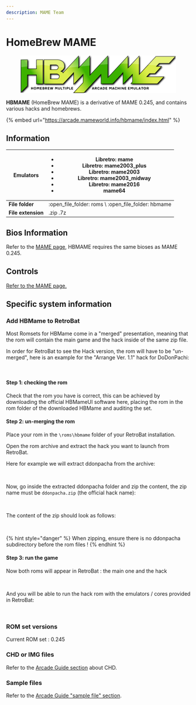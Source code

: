 ```yaml
---
description: MAME Team
---
```


# HomeBrew MAME

<figure><img src="https://raw.githubusercontent.com/fabricecaruso/es-theme-carbon/52ff37c9e265587d006945a2ba695b5a962b3a3d/art/logos/hbmame.svg" alt=""><figcaption></figcaption></figure>

**HBMAME** (HomeBrew MAME) is a derivative of MAME 0.245, and contains various hacks and homebrews.

{% embed url="https://arcade.mameworld.info/hbmame/index.html" %}

## Information

| **Emulators**      | <ul><li>Libretro: mame</li><li>Libretro: mame2003_plus</li><li>Libretro: mame2003</li><li>Libretro: mame2003_midway</li><li>Libretro: mame2016</li><li>mame64</li></ul> |
| ------------------ | ----------------------------------------------------------------------------------------------------------------------------------------------------------------------- |
| **File folder**    | :open\_file\_folder: roms \ :open\_file\_folder: hbmame                                                                                                                 |
| **File extension** | .zip .7z                                                                                                                                                                |

## Bios Information

Refer to the [MAME page](mame.md#bios-information), HBMAME requires the same bioses as MAME 0.245.

## Controls

[Refer to the MAME page.](mame.md#controls)

## Specific system information

### Add HBMame to RetroBat

Most Romsets for HBMame come in a "merged" presentation, meaning that the rom will contain the main game and the hack inside of the same zip file.

In order for RetroBat to see the Hack version, the rom will have to be "un-merged", here is an example for the "Arrange Ver. 1.1" hack for DoDonPachi:

<figure><img src="https://i.imgur.com/5Zh2T6D.png" alt=""><figcaption></figcaption></figure>

#### **Step 1: checking the rom**

Check that the rom you have is correct, this can be achieved by downloading the official HBMameUI software here, placing the rom in the rom folder of the downloaded HBMame and auditing the set.

#### **Step 2: un-merging the rom**

Place your rom in the `\roms\hbmame` folder of your RetroBat installation.

Open the rom archive and extract the hack you want to launch from RetroBat.

Here for example we will extract ddonpacha from the archive:

<figure><img src="https://i.imgur.com/uPE1ZDY.png" alt=""><figcaption></figcaption></figure>

Now, go inside the extracted ddonpacha folder and zip the content, the zip name must be `ddonpacha.zip` (the official hack name):

<figure><img src="https://i.imgur.com/QiLS3QV.png" alt=""><figcaption></figcaption></figure>

The content of the zip should look as follows:

<figure><img src="https://i.imgur.com/dmRocxJ.png" alt=""><figcaption></figcaption></figure>

{% hint style="danger" %}
When zipping, ensure there is no ddonpacha subdirectory before the rom files !
{% endhint %}

#### **Step 3: run the game**

Now both roms will appear in RetroBat : the main one and the hack

<figure><img src="https://i.imgur.com/hVLvQ5N.png" alt=""><figcaption></figcaption></figure>

And you will be able to run the hack rom with the emulators / cores provided in RetroBat:

<figure><img src="https://i.imgur.com/ERVSQi8.png" alt=""><figcaption></figcaption></figure>

### ROM set versions&#x20;

Current ROM set : 0.245

### CHD or IMG files

Refer to the [Arcade Guide section](../../arcade-guide.md#chd-or-img-files) about CHD.

### **Sample files**

Refer to the [Arcade Guide "sample file" section](../../arcade-guide.md#samples).
